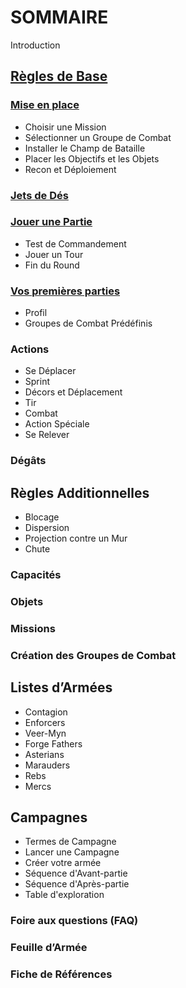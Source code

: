 # SOMMAIRE

Introduction

## [Règles de Base](core_rules.md)

### [Mise en place](https://github.com/orouet/DeadZone-Rules/blob/master/rules/versions/deadzone-v2-boot_camp-fr/core_rules.md#mise-en-place)
+ Choisir une Mission
+ Sélectionner un Groupe de Combat
+ Installer le Champ de Bataille
+ Placer les Objectifs et les Objets
+ Recon et Déploiement

### [Jets de Dés](https://github.com/orouet/DeadZone-Rules/blob/master/rules/versions/deadzone-v2-boot_camp-fr/core_rules.md#jets-de-des)

### [Jouer une Partie](https://github.com/orouet/DeadZone-Rules/blob/master/rules/versions/deadzone-v2-boot_camp-fr/core_rules.md#jouer-une-partie)
+ Test de Commandement
+ Jouer un Tour
+ Fin du Round

### [Vos premières parties](https://github.com/orouet/DeadZone-Rules/blob/master/rules/versions/deadzone-v2-boot_camp-fr/core_rules.md#vos-premieres-parties)
+ Profil
+ Groupes de Combat Prédéfinis

### Actions
+ Se Déplacer
+ Sprint
+ Décors et Déplacement
+ Tir
+ Combat
+ Action Spéciale
+ Se Relever

### Dégâts


## Règles Additionnelles
+ Blocage
+ Dispersion
+ Projection contre un Mur
+ Chute

### Capacités

### Objets

### Missions

### Création des Groupes de Combat


## Listes d’Armées
+ Contagion
+ Enforcers
+ Veer-Myn
+ Forge Fathers
+ Asterians
+ Marauders
+ Rebs
+ Mercs

## Campagnes
+ Termes de Campagne
+ Lancer une Campagne
+ Créer votre armée
+ Séquence d'Avant-partie
+ Séquence d'Après-partie
+ Table d'exploration

### Foire aux questions (FAQ)

### Feuille d’Armée

### Fiche de Références